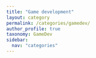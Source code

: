 ```yaml
---
title: "Game development"
layout: category
permalink: /categories/gamedev/
author_profile: true
taxonomy: GameDev
sidebar:
  nav: "categories"
---
```

